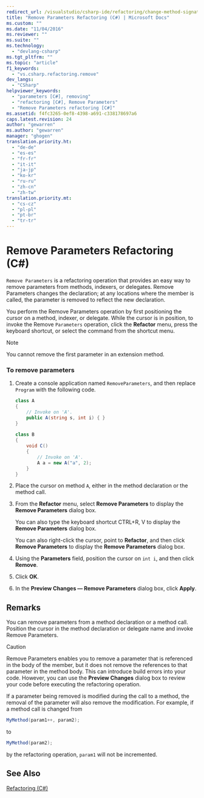 ```yaml
---
redirect_url: /visualstudio/csharp-ide/refactoring/change-method-signature
title: "Remove Parameters Refactoring (C#) | Microsoft Docs"
ms.custom: ""
ms.date: "11/04/2016"
ms.reviewer: ""
ms.suite: ""
ms.technology: 
  - "devlang-csharp"
ms.tgt_pltfrm: ""
ms.topic: "article"
f1_keywords: 
  - "vs.csharp.refactoring.remove"
dev_langs: 
  - "CSharp"
helpviewer_keywords: 
  - "parameters [C#], removing"
  - "refactoring [C#], Remove Parameters"
  - "Remove Parameters refactoring [C#]"
ms.assetid: f4fc3265-0ef8-4398-a691-c338178697a6
caps.latest.revision: 24
author: "gewarren"
ms.author: "gewarren"
manager: "ghogen"
translation.priority.ht: 
  - "de-de"
  - "es-es"
  - "fr-fr"
  - "it-it"
  - "ja-jp"
  - "ko-kr"
  - "ru-ru"
  - "zh-cn"
  - "zh-tw"
translation.priority.mt: 
  - "cs-cz"
  - "pl-pl"
  - "pt-br"
  - "tr-tr"
---
```

# Remove Parameters Refactoring (C#)
`Remove Parameters` is a refactoring operation that provides an easy way to remove parameters from methods, indexers, or delegates. Remove Parameters changes the declaration; at any locations where the member is called, the parameter is removed to reflect the new declaration.  
  
 You perform the Remove Parameters operation by first positioning the cursor on a method, indexer, or delegate. While the cursor is in position, to invoke the Remove `Parameters` operation, click the **Refactor** menu, press the keyboard shortcut, or select the command from the shortcut menu.  
  
> [!NOTE]
>  You cannot remove the first parameter in an extension method.  
  
### To remove parameters  
  
1.  Create a console application named `RemoveParameters`, and then replace `Program` with the following code.  
  
    ```csharp  
    class A  
    {  
        // Invoke on 'A'.  
        public A(string s, int i) { }  
    }  
  
    class B  
    {  
        void C()  
        {  
            // Invoke on 'A'.  
            A a = new A("a", 2);  
        }  
    }  
    ```  
  
2.  Place the cursor on method `A`, either in the method declaration or the method call.  
  
3.  From the **Refactor** menu, select **Remove Parameters** to display the **Remove Parameters** dialog box.  
  
     You can also type the keyboard shortcut CTRL+R, V to display the **Remove Parameters** dialog box.  
  
     You can also right-click the cursor, point to **Refactor**, and then click **Remove Parameters** to display the **Remove Parameters** dialog box.  
  
4.  Using the **Parameters** field, position the cursor on `int i`, and then click **Remove**.  
  
5.  Click **OK**.  
  
6.  In the **Preview Changes — Remove Parameters** dialog box, click **Apply**.  
  
## Remarks  
 You can remove parameters from a method declaration or a method call. Position the cursor in the method declaration or delegate name and invoke Remove Parameters.  
  
> [!CAUTION]
>  Remove Parameters enables you to remove a parameter that is referenced in the body of the member, but it does not remove the references to that parameter in the method body. This can introduce build errors into your code. However, you can use the **Preview Changes** dialog box to review your code before executing the refactoring operation.  
  
 If a parameter being removed is modified during the call to a method, the removal of the parameter will also remove the modification. For example, if a method call is changed from  
  
```csharp  
MyMethod(param1++, param2);  
```  
  
 to  
  
```csharp  
MyMethod(param2);  
```  
  
 by the refactoring operation, `param1` will not be incremented.  
  
## See Also  
 [Refactoring (C#)](refactoring-csharp.md)